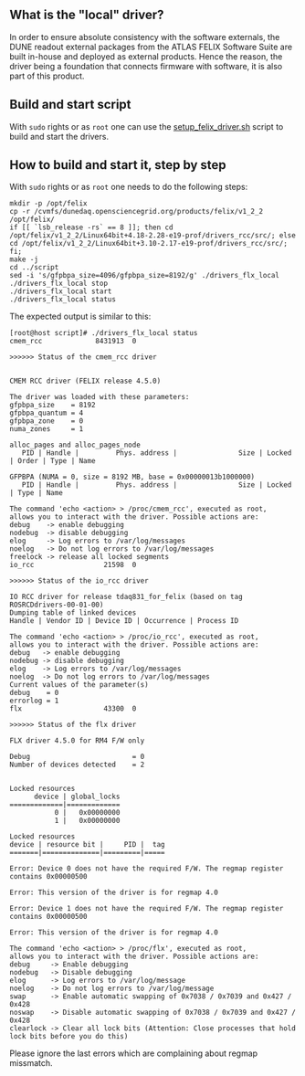 ## What is the "local" driver?
In order to ensure absolute consistency with the software externals, the DUNE readout external packages from the ATLAS FELIX Software Suite are built in-house and deployed as external products. Hence the reason, the driver being a foundation that connects firmware with software, it is also part of this product.

## Build and start script
With `sudo` rights or as `root` one can use the [setup_felix_driver.sh](https://github.com/DUNE-DAQ/flxlibs/tree/develop/scripts/setup_felix_driver.sh) script to build and start the drivers.

## How to build and start it, step by step
With `sudo` rights or as `root` one needs to do the following steps:
```
mkdir -p /opt/felix
cp -r /cvmfs/dunedaq.opensciencegrid.org/products/felix/v1_2_2 /opt/felix/
if [[ `lsb_release -rs` == 8 ]]; then cd /opt/felix/v1_2_2/Linux64bit+4.18-2.28-e19-prof/drivers_rcc/src/; else cd /opt/felix/v1_2_2/Linux64bit+3.10-2.17-e19-prof/drivers_rcc/src/; fi;
make -j
cd ../script
sed -i 's/gfpbpa_size=4096/gfpbpa_size=8192/g' ./drivers_flx_local
./drivers_flx_local stop
./drivers_flx_local start
./drivers_flx_local status
```

The expected output is similar to this:

```
[root@host script]# ./drivers_flx_local status
cmem_rcc             8431913  0 

>>>>>> Status of the cmem_rcc driver


CMEM RCC driver (FELIX release 4.5.0)

The driver was loaded with these parameters:
gfpbpa_size    = 8192
gfpbpa_quantum = 4
gfpbpa_zone    = 0
numa_zones     = 1

alloc_pages and alloc_pages_node
   PID | Handle |         Phys. address |               Size | Locked | Order | Type | Name

GFPBPA (NUMA = 0, size = 8192 MB, base = 0x00000013b1000000)
   PID | Handle |         Phys. address |               Size | Locked | Type | Name
 
The command 'echo <action> > /proc/cmem_rcc', executed as root,
allows you to interact with the driver. Possible actions are:
debug    -> enable debugging
nodebug  -> disable debugging
elog     -> Log errors to /var/log/messages
noelog   -> Do not log errors to /var/log/messages
freelock -> release all locked segments
io_rcc                 21598  0 

>>>>>> Status of the io_rcc driver

IO RCC driver for release tdaq831_for_felix (based on tag ROSRCDdrivers-00-01-00)
Dumping table of linked devices
Handle | Vendor ID | Device ID | Occurrence | Process ID
 
The command 'echo <action> > /proc/io_rcc', executed as root,
allows you to interact with the driver. Possible actions are:
debug   -> enable debugging
nodebug -> disable debugging
elog    -> Log errors to /var/log/messages
noelog  -> Do not log errors to /var/log/messages
Current values of the parameter(s)
debug    = 0
errorlog = 1
flx                    43300  0 

>>>>>> Status of the flx driver 

FLX driver 4.5.0 for RM4 F/W only

Debug                         = 0
Number of devices detected    = 2


Locked resources
      device | global_locks
=============|=============
           0 |   0x00000000
           1 |   0x00000000

Locked resources
device | resource bit |     PID |  tag
=======|==============|=========|=====

Error: Device 0 does not have the required F/W. The regmap register contains 0x00000500

Error: This version of the driver is for regmap 4.0

Error: Device 1 does not have the required F/W. The regmap register contains 0x00000500

Error: This version of the driver is for regmap 4.0
 
The command 'echo <action> > /proc/flx', executed as root,
allows you to interact with the driver. Possible actions are:
debug     -> Enable debugging
nodebug   -> Disable debugging
elog      -> Log errors to /var/log/message
noelog    -> Do not log errors to /var/log/message
swap      -> Enable automatic swapping of 0x7038 / 0x7039 and 0x427 / 0x428
noswap    -> Disable automatic swapping of 0x7038 / 0x7039 and 0x427 / 0x428
clearlock -> Clear all lock bits (Attention: Close processes that hold lock bits before you do this)
```

Please ignore the last errors which are complaining about regmap missmatch.


